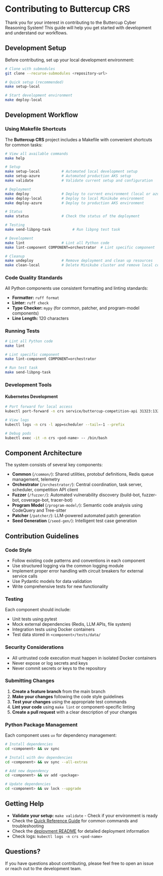 # Contributing to Buttercup CRS

Thank you for your interest in contributing to the Buttercup Cyber Reasoning System! This guide will help you get started with development and understand our workflows.

## Development Setup

Before contributing, set up your local development environment:

```bash
# Clone with submodules
git clone --recurse-submodules <repository-url>

# Quick setup (recommended)
make setup-local

# Start development environment
make deploy-local
```

## Development Workflow

### Using Makefile Shortcuts

The **Buttercup CRS** project includes a Makefile with convenient shortcuts for common tasks:

```bash
# View all available commands
make help

# Setup
make setup-local          # Automated local development setup
make setup-azure          # Automated production AKS setup
make validate             # Validate current setup and configuration

# Deployment
make deploy               # Deploy to current environment (local or azure)
make deploy-local         # Deploy to local Minikube environment
make deploy-azure         # Deploy to production AKS environment

# Status
make status               # Check the status of the deployment

# Testing
make send-libpng-task          # Run libpng test task

# Development
make lint                 # Lint all Python code
make lint-component COMPONENT=orchestrator  # Lint specific component

# Cleanup
make undeploy             # Remove deployment and clean up resources
make clean-local          # Delete Minikube cluster and remove local config
```

### Code Quality Standards

All Python components use consistent formatting and linting standards:

- **Formatter:** `ruff format`
- **Linter:** `ruff check`
- **Type Checker:** `mypy` (for common, patcher, and program-model components)
- **Line Length:** 120 characters

### Running Tests

```bash
# Lint all Python code
make lint

# Lint specific component
make lint-component COMPONENT=orchestrator

# Run test task
make send-libpng-task
```


### Development Tools


#### Kubernetes Development

```bash
# Port forward for local access  
kubectl port-forward -n crs service/buttercup-competition-api 31323:1323

# View logs
kubectl logs -n crs -l app=scheduler --tail=-1 --prefix

# Debug pods
kubectl exec -it -n crs <pod-name> -- /bin/bash
```

## Component Architecture

The system consists of several key components:

- **Common** (`/common/`): Shared utilities, protobuf definitions, Redis queue management, telemetry
- **Orchestrator** (`/orchestrator/`): Central coordination, task server, scheduler, competition API client
- **Fuzzer** (`/fuzzer/`): Automated vulnerability discovery (build-bot, fuzzer-bot, coverage-bot, tracer-bot)
- **Program Model** (`/program-model/`): Semantic code analysis using CodeQuery and Tree-sitter
- **Patcher** (`/patcher/`): LLM-powered automated patch generation
- **Seed Generation** (`/seed-gen/`): Intelligent test case generation

## Contribution Guidelines

### Code Style

- Follow existing code patterns and conventions in each component
- Use structured logging via the common logging module
- Implement proper error handling with circuit breakers for external service calls
- Use Pydantic models for data validation
- Write comprehensive tests for new functionality

### Testing

Each component should include:

- Unit tests using pytest
- Mock external dependencies (Redis, LLM APIs, file system)
- Integration tests using Docker containers
- Test data stored in `<component>/tests/data/`

### Security Considerations

- All untrusted code execution must happen in isolated Docker containers
- Never expose or log secrets and keys
- Never commit secrets or keys to the repository

### Submitting Changes

1. **Create a feature branch** from the main branch
2. **Make your changes** following the code style guidelines
3. **Test your changes** using the appropriate test commands
4. **Lint your code** using `make lint` or component-specific linting
5. **Create a pull request** with a clear description of your changes


### Python Package Management

Each component uses `uv` for dependency management:

```bash
# Install dependencies
cd <component> && uv sync

# Install with dev dependencies
cd <component> && uv sync --all-extras

# Add new dependency
cd <component> && uv add <package>

# Update dependencies
cd <component> && uv lock --upgrade
```

## Getting Help

- **Validate your setup:** `make validate` - Check if your environment is ready
- Check the [Quick Reference Guide](QUICK_REFERENCE.md) for common commands and troubleshooting
- Check the [deployment README](deployment/README.md) for detailed deployment information
- Check logs: `kubectl logs -n crs <pod-name>`

## Questions?

If you have questions about contributing, please feel free to open an issue or reach out to the development team.